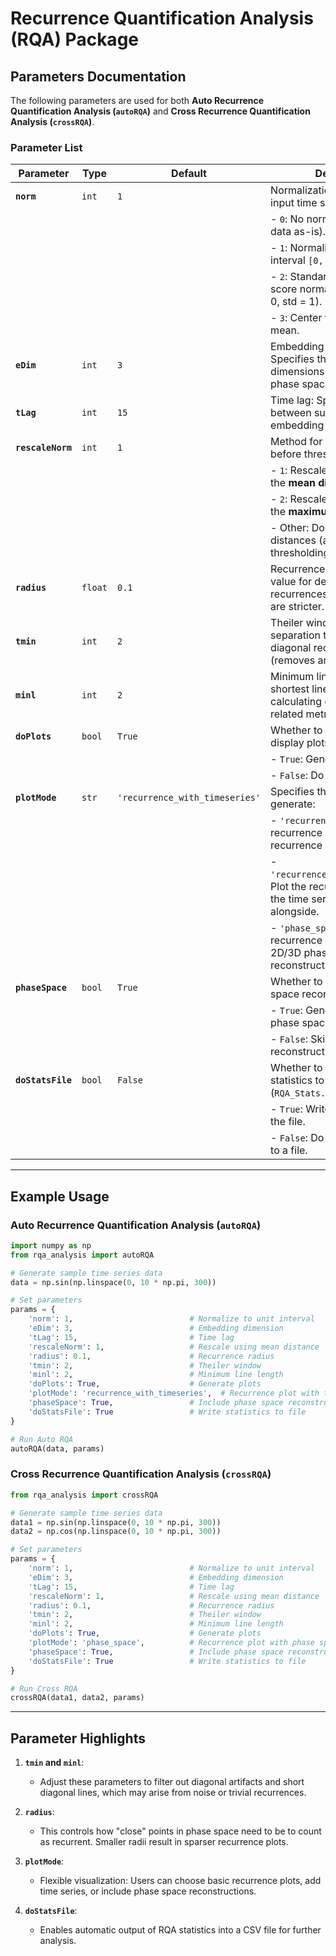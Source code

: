 # Recurrence Quantification Analysis (RQA) Package

## Parameters Documentation

The following parameters are used for both **Auto Recurrence Quantification Analysis (`autoRQA`)** and **Cross Recurrence Quantification Analysis (`crossRQA`)**.

### Parameter List

| **Parameter**   | **Type**     | **Default** | **Description**                                                                                  |
|-----------------|--------------|-------------|--------------------------------------------------------------------------------------------------|
| **`norm`**     | `int`        | `1`         | Normalization method for input time series data:                                                |
|                 |              |             | - `0`: No normalization (leave data as-is).                                                    |
|                 |              |             | - `1`: Normalize to the unit interval `[0, 1]`.                                                |
|                 |              |             | - `2`: Standardize using Z-score normalization (mean = 0, std = 1).                             |
|                 |              |             | - `3`: Center the data around its mean.                                                        |
| **`eDim`**     | `int`        | `3`         | Embedding dimension: Specifies the number of dimensions to reconstruct the phase space.         |
| **`tLag`**     | `int`        | `15`        | Time lag: Specifies the delay between successive embedding dimensions.                         |
| **`rescaleNorm`** | `int`     | `1`         | Method for rescaling distances before thresholding:                                            |
|                 |              |             | - `1`: Rescale distances using the **mean distance**.                                          |
|                 |              |             | - `2`: Rescale distances using the **maximum distance**.                                       |
|                 |              |             | - Other: Do not rescale distances (absolute thresholding).                                     |
| **`radius`**   | `float`      | `0.1`       | Recurrence radius: Threshold value for determining recurrences. Smaller values are stricter.    |
| **`tmin`**     | `int`        | `2`         | Theiler window: Minimum time separation to exclude near-diagonal recurrences (removes artifacts).|
| **`minl`**     | `int`        | `2`         | Minimum line length: The shortest line considered for calculating determinism and related metrics. |
| **`doPlots`**  | `bool`       | `True`      | Whether to generate and display plots:                                                         |
|                 |              |             | - `True`: Generate plots.                                                                      |
|                 |              |             | - `False`: Do not generate plots.                                                             |
| **`plotMode`** | `str`        | `'recurrence_with_timeseries'` | Specifies the type of plot to generate:                                          |
|                 |              |             | - `'recurrence'`: Basic recurrence or cross-recurrence plot only.                              |
|                 |              |             | - `'recurrence_with_timeseries'`: Plot the recurrence plot with the time series underneath or alongside. |
|                 |              |             | - `'phase_space'`: Plot the recurrence plot alongside a 2D/3D phase space reconstruction.      |
| **`phaseSpace`** | `bool`     | `True`      | Whether to include the phase space reconstruction:                                             |
|                 |              |             | - `True`: Generate a 2D or 3D phase space plot.                                                |
|                 |              |             | - `False`: Skip phase space reconstruction.                                                   |
| **`doStatsFile`** | `bool`    | `False`     | Whether to write RQA statistics to a file (`RQA_Stats.csv`):                                   |
|                 |              |             | - `True`: Write the statistics to the file.                                                   |
|                 |              |             | - `False`: Do not write statistics to a file.                                                 |

---

## Example Usage

### Auto Recurrence Quantification Analysis (`autoRQA`)

```python
import numpy as np
from rqa_analysis import autoRQA

# Generate sample time series data
data = np.sin(np.linspace(0, 10 * np.pi, 300))

# Set parameters
params = {
    'norm': 1,                          # Normalize to unit interval
    'eDim': 3,                          # Embedding dimension
    'tLag': 15,                         # Time lag
    'rescaleNorm': 1,                   # Rescale using mean distance
    'radius': 0.1,                      # Recurrence radius
    'tmin': 2,                          # Theiler window
    'minl': 2,                          # Minimum line length
    'doPlots': True,                    # Generate plots
    'plotMode': 'recurrence_with_timeseries',  # Recurrence plot with time series
    'phaseSpace': True,                 # Include phase space reconstruction
    'doStatsFile': True                 # Write statistics to file
}

# Run Auto RQA
autoRQA(data, params)
```

### Cross Recurrence Quantification Analysis (`crossRQA`)

```python
from rqa_analysis import crossRQA

# Generate sample time series data
data1 = np.sin(np.linspace(0, 10 * np.pi, 300))
data2 = np.cos(np.linspace(0, 10 * np.pi, 300))

# Set parameters
params = {
    'norm': 1,                          # Normalize to unit interval
    'eDim': 3,                          # Embedding dimension
    'tLag': 15,                         # Time lag
    'rescaleNorm': 1,                   # Rescale using mean distance
    'radius': 0.1,                      # Recurrence radius
    'tmin': 2,                          # Theiler window
    'minl': 2,                          # Minimum line length
    'doPlots': True,                    # Generate plots
    'plotMode': 'phase_space',          # Recurrence plot with phase space reconstruction
    'phaseSpace': True,                 # Include phase space reconstruction
    'doStatsFile': True                 # Write statistics to file
}

# Run Cross RQA
crossRQA(data1, data2, params)
```

---

## Parameter Highlights

1. **`tmin` and `minl`**:
   - Adjust these parameters to filter out diagonal artifacts and short diagonal lines, which may arise from noise or trivial recurrences.

2. **`radius`**:
   - This controls how "close" points in phase space need to be to count as recurrent. Smaller radii result in sparser recurrence plots.

3. **`plotMode`**:
   - Flexible visualization: Users can choose basic recurrence plots, add time series, or include phase space reconstructions.

4. **`doStatsFile`**:
   - Enables automatic output of RQA statistics into a CSV file for further analysis.
